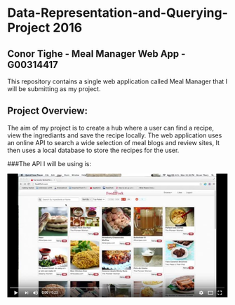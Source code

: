 # Data-Representation-and-Querying-Project 2016
## Conor Tighe - Meal Manager Web App - G00314417
This repository contains a single web application called Meal Manager that I will be submitting as my project.

## Project Overview:
The aim of my project is to create a hub where a user can find a recipe, view the ingrediants and save the recipe locally. The web application uses an online API to search a wide selection of meal blogs and review sites, It then uses a local database to store the recipes for the user.

 ###The API I will be using is:
 
[![Food2Fork](static/img/preview.jpg)](https://www.youtube.com/watch?v=_inPpj-qiM0)